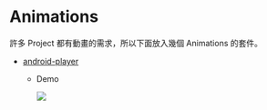 # Animations
許多 Project 都有動畫的需求，所以下面放入幾個 Animations 的套件。

- [android-player](android-player.md)
    - Demo

        ![](https://github.com/geftimov/android-player/blob/master/art/sample_one.gif?raw=true)
